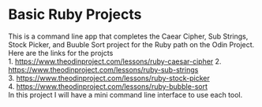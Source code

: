 # Basic Ruby Projects

This is a command line app that completes the Caear Cipher, Sub Strings, Stock Picker, and Buuble Sort project for the Ruby path on the Odin Project.  
Here are the links for the projcts  
    1. https://www.theodinproject.com/lessons/ruby-caesar-cipher
    2. https://www.theodinproject.com/lessons/ruby-sub-strings  
    3. https://www.theodinproject.com/lessons/ruby-stock-picker  
    4. https://www.theodinproject.com/lessons/ruby-bubble-sort  
In this project I will have a mini command line interface to use each tool.